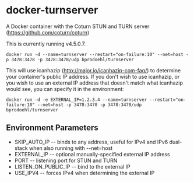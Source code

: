 docker-turnserver
=================

A Docker container with the Coturn STUN and TURN server (https://github.com/coturn/coturn)

This is currently running v4.5.0.7.

```
docker run -d --name=turnserver --restart="on-failure:10" --net=host -p 3478:3478 -p 3478:3478/udp bprodoehl/turnserver
```

This will use icanhazip (http://major.io/icanhazip-com-faq/) to determine your container's public IP address. If you don't wish to use icanhazip, or you wish to use an external IP address that doesn't match what icanhazip would see, you can specify it in the environment:

```
docker run -d -e EXTERNAL_IP=1.2.3.4 --name=turnserver --restart="on-failure:10" --net=host -p 3478:3478 -p 3478:3478/udp bprodoehl/turnserver
```

Environment Parameters
-----------------
* SKIP_AUTO_IP -- binds to any address, useful for IPv4 and IPv6 dual-stack when also running with --net=host
* EXTERNAL_IP -- optional manually-specified external IP address
* PORT -- listening port for STUN and TURN
* LISTEN_ON_PUBLIC_IP -- bind to the external IP
* USE_IPV4 -- forces IPv4 when determining the external IP

